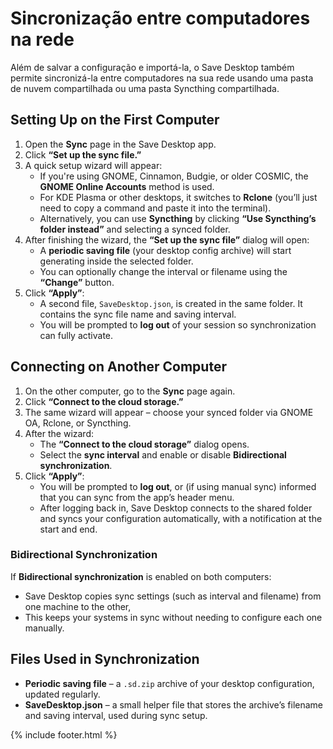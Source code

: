 # Sincronização entre computadores na rede

Além de salvar a configuração e importá-la, o Save Desktop também permite sincronizá-la entre computadores na sua rede usando uma pasta de nuvem compartilhada ou uma pasta Syncthing compartilhada.

## Setting Up on the First Computer
1. Open the **Sync** page in the Save Desktop app.
2. Click **“Set up the sync file.”**
3. A quick setup wizard will appear:
   * If you're using GNOME, Cinnamon, Budgie, or older COSMIC, the **GNOME Online Accounts** method is used.
   * For KDE Plasma or other desktops, it switches to **Rclone** (you’ll just need to copy a command and paste it into the terminal).
   * Alternatively, you can use **Syncthing** by clicking **“Use Syncthing’s folder instead”** and selecting a synced folder.
4. After finishing the wizard, the **“Set up the sync file”** dialog will open:
   * A **periodic saving file** (your desktop config archive) will start generating inside the selected folder.
   * You can optionally change the interval or filename using the **“Change”** button.
5. Click **“Apply”**:
   * A second file, `SaveDesktop.json`, is created in the same folder. It contains the sync file name and saving interval.
   * You will be prompted to **log out** of your session so synchronization can fully activate.

## Connecting on Another Computer
1. On the other computer, go to the **Sync** page again.
2. Click **“Connect to the cloud storage.”**
3. The same wizard will appear – choose your synced folder via GNOME OA, Rclone, or Syncthing.
4. After the wizard:
   * The **“Connect to the cloud storage”** dialog opens.
   * Select the **sync interval** and enable or disable **Bidirectional synchronization**.
5. Click **“Apply”**:
   * You will be prompted to **log out**, or (if using manual sync) informed that you can sync from the app’s header menu.
   * After logging back in, Save Desktop connects to the shared folder and syncs your configuration automatically, with a notification at the start and end.

### Bidirectional Synchronization
If **Bidirectional synchronization** is enabled on both computers:
* Save Desktop copies sync settings (such as interval and filename) from one machine to the other,
* This keeps your systems in sync without needing to configure each one manually.

## Files Used in Synchronization
* **Periodic saving file** – a `.sd.zip` archive of your desktop configuration, updated regularly.
* **SaveDesktop.json** – a small helper file that stores the archive’s filename and saving interval, used during sync setup.

{% include footer.html %}